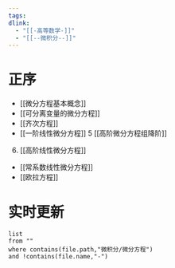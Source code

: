 ```yaml
---
tags: 
dlink:
  - "[[-高等数学-]]"
  - "[[--微积分--]]"
---
```

# 正序
- [[微分方程基本概念]]
- [[可分离变量的微分方程]]
- [[齐次方程]]
- [[一阶线性微分方程]]
5 [[高阶微分方程组降阶]]
6. [[高阶线性微分方程]]
- [[常系数线性微分方程]]
- [[欧拉方程]]

# 实时更新
```dataview
list 
from ""
where contains(file.path,"微积分/微分方程")
and !contains(file.name,"-")
```
